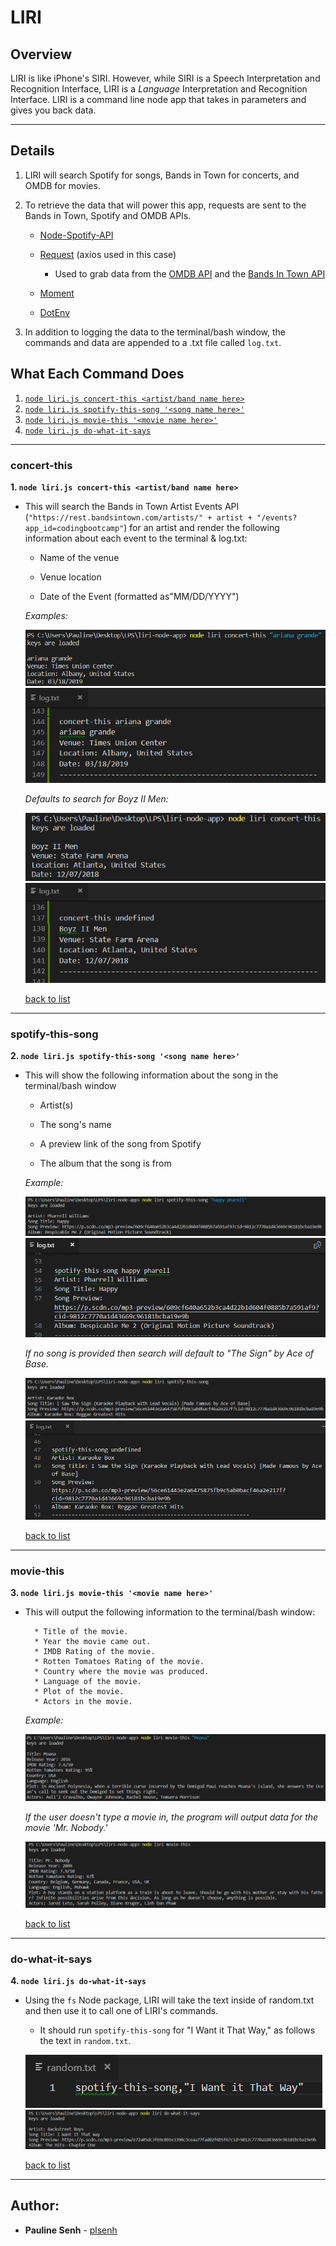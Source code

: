 # LIRI

## Overview

LIRI is like iPhone's SIRI. However, while SIRI is a Speech Interpretation and Recognition Interface, LIRI is a _Language_ Interpretation and Recognition Interface. LIRI is a command line node app that takes in parameters and gives you back data.

---

## Details

1. LIRI will search Spotify for songs, Bands in Town for concerts, and OMDB for movies.

2. To retrieve the data that will power this app, requests are sent to the Bands in Town, Spotify and OMDB APIs.

   - [Node-Spotify-API](https://www.npmjs.com/package/node-spotify-api)

   - [Request](https://www.npmjs.com/package/request) (axios used in this case)

     - Used to grab data from the [OMDB API](http://www.omdbapi.com) and the [Bands In Town API](http://www.artists.bandsintown.com/bandsintown-api)

   - [Moment](https://www.npmjs.com/package/moment)

   - [DotEnv](https://www.npmjs.com/package/dotenv)

3. In addition to logging the data to the terminal/bash window, the commands and data are appended to a .txt file called `log.txt`.

## What Each Command Does

1.  [`node liri.js concert-this <artist/band name here>`](#concert-this)
2.  [`node liri.js spotify-this-song '<song name here>'`](#spotify-this-song)
3.  [`node liri.js movie-this '<movie name here>'`](#movie-this)
4.  [`node liri.js do-what-it-says`](#do-what-it-says)

---

### concert-this

**1. `node liri.js concert-this <artist/band name here>`**

- This will search the Bands in Town Artist Events API (`"https://rest.bandsintown.com/artists/" + artist + "/events?app_id=codingbootcamp"`) for an artist and render the following information about each event to the terminal & log.txt:

  - Name of the venue

  - Venue location

  - Date of the Event (formatted as"MM/DD/YYYY")

  _Examples:_

  ![concert-this CLI](assets/images/concert-this_ariana-grande.PNG)
  ![concert-this log CLI](assets/images/concert-this_ariana-grande-log.PNG)

  _Defaults to search for Boyz II Men:_

  ![concert-this default](assets/images/concert-this.PNG)
  ![concert-this log default](assets/images/concert-this-log.PNG)

  [back to list](#what-each-command-does)

---

### spotify-this-song

**2. `node liri.js spotify-this-song '<song name here>'`**

- This will show the following information about the song in the terminal/bash window

  - Artist(s)

  - The song's name

  - A preview link of the song from Spotify

  - The album that the song is from

  _Example:_

  ![spotify-this-song CLI](assets/images/spotify-this-song_happy-pharell.PNG)
  ![spotify-this-song log](assets/images/spotify-this-song_happy-pharell_log.PNG)

  _If no song is provided then search will default to "The Sign" by Ace of Base._

  ![spotify-this-song default](assets/images/spotify-this-song.PNG)
  ![spotify-this-song log default](assets/images/spotify-this-song_log.PNG)

  [back to list](#what-each-command-does)

---

### movie-this

**3. `node liri.js movie-this '<movie name here>'`**

- This will output the following information to the terminal/bash window:

  ```
    * Title of the movie.
    * Year the movie came out.
    * IMDB Rating of the movie.
    * Rotten Tomatoes Rating of the movie.
    * Country where the movie was produced.
    * Language of the movie.
    * Plot of the movie.
    * Actors in the movie.
  ```

  _Example:_

  ![movie-this CLI](assets/images/movie-this_moana.PNG)

  _If the user doesn't type a movie in, the program will output data for the movie 'Mr. Nobody.'_

  ![movie-this default](assets/images/movie-this.PNG)

  [back to list](#what-each-command-does)

---

### do-what-it-says

**4. `node liri.js do-what-it-says`**

- Using the `fs` Node package, LIRI will take the text inside of random.txt and then use it to call one of LIRI's commands.

  - It should run `spotify-this-song` for "I Want it That Way," as follows the text in `random.txt`.

  ![do-what-it-says random.txt](assets/images/do-what-it-says_random.PNG)
  ![do-what-it-says CLI](assets/images/do-what-it-says.PNG)

  [back to list](#what-each-command-does)

---

## Author:

- **Pauline Senh** - [plsenh](https://github.com/plsenh)
